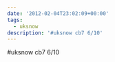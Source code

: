 ```yaml
---
date: '2012-02-04T23:02:09+00:00'
tags:
  - uksnow
description: '#uksnow cb7 6/10'
---
```

#uksnow cb7 6/10
